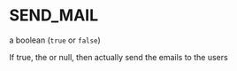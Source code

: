 # SEND\_MAIL

a boolean \(`true`  or `false`\)

If true, the or null, then actually send the emails to the users

